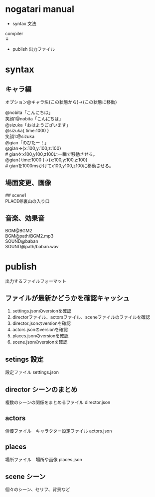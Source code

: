 # nogatari manual

- syntax 文法  
  
compiler  
↓  
  
- publish 出力ファイル  

# syntax

## キャラ編
オプション@キャラ名{この状態から}->{この状態に移動}  

@nobita「こんにちは」  
笑顔1@nobita「こんにちは」  
@sizuka「おはようございます」  
@sizuka{ time:1000 }  
笑顔1:@sizuka  
@gian「のびたー！」  
@gian->{x:100,y:100,z:100}  
\# gianをx100,y100,z100に一瞬で移動させる。  
@gian{ time:1000 }->{x:100,y:100,z:100}  
\# gianを1000msかけてx100,y100,z100に移動させる。  


## 場面変更、画像
\#\# scene1  
PLACE@裏山の入り口  

## 音楽、効果音

BGM@BGM2  
BGM@path/BGM2.mp3  
SOUND@baban  
SOUND@path/baban.wav  



# publish
出力するファイルフォーマット  
## ファイルが最新かどうかを確認キャッシュ
1. settings.jsonのversionを確認
1. directorファイル、actorsファイル、sceneファイルのファイルを確認
1. director.jsonのversionを確認 
1. actors.jsonのversionを確認 
1. places.jsonのversionを確認 
1. scene.jsonのversionを確認 

## setings 設定
設定ファイル
settings.json  

## director シーンのまとめ
複数のシーンの関係をまとめるファイル
director.json  

## actors
俳優ファイル　キャラクター設定ファイル
actors.json  

## places
場所ファイル　場所や画像
places.json  

## scene シーン
個々のシーン、セリフ、背景など

